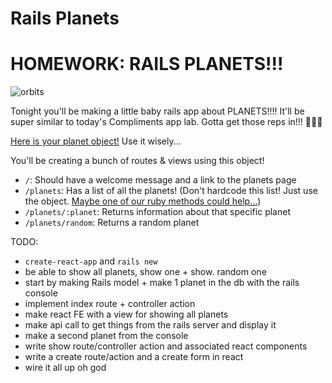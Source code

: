 # Rails Planets

# HOMEWORK: RAILS PLANETS!!!

![orbits](https://iwsmt-content-ok2nbdvvyp8jbrhdp.stackpathdns.com/2282013232750iAtC2afkODS6U.gif)

Tonight you'll be making a little baby rails app about PLANETS!!!! It'll be super similar to today's Compliments app lab. Gotta get those reps in!!! 💪💪💪

[Here is your planet object!](./planets.rb) Use it wisely...

You'll be creating a bunch of routes & views using this object!

- `/`: Should have a welcome message and a link to the planets page
- `/planets`: Has a list of all the planets! (Don't hardcode this list! Just use the object. [Maybe one of our ruby methods could help...](https://ruby-doc.org/core-2.4.2/Hash.html#method-i-each))
- `/planets/:planet`: Returns information about that specific planet
- `/planets/random`: Returns a random planet


TODO:

- `create-react-app` and `rails new`
- be able to show all planets, show one + show. random one
- start by making Rails model + make 1 planet in the db with the rails console
- implement index route + controller action
- make react FE with a view for showing all planets
- make api call to get things from the rails server and display it
- make a second planet from the console
- write show route/controller action and associated react components
- write a create route/action and a create form in react
- wire it all up oh god
